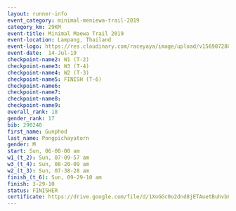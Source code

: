 ```yaml
---
layout: runner-info 
event_category: minimal-meniewa-trail-2019 
category_km: 29KM 
event-title: Minimal Maewa Trail 2019 
event-location: Lampang, Thailand 
event-logo: https://res.cloudinary.com/raceyaya/image/upload/v1569072805/logo/minimal-trail_ktnvsp.jpg 
event-date:  14-Jul-19 
checkpoint-name2: W1 (T-2) 
checkpoint-name3: W3 (T-4) 
checkpoint-name4: W2 (T-3) 
checkpoint-name5: FINISH (T-6) 
checkpoint-name6: 
checkpoint-name7: 
checkpoint-name8: 
checkpoint-name9: 
overall_rank: 18
gender_rank: 17
bib: 290240
first_name: Gunphod
last_name: Pongpichayatorn
gender: M
start: Sun, 06-00-00 am
w1_(t_2): Sun, 07-09-57 am
w3_(t_4): Sun, 08-20-09 am
w2_(t_3): Sun, 07-38-28 am
finish_(t_6): Sun, 09-29-10 am
finish: 3-29-10
status: FINISHER
certificate: https://drive.google.com/file/d/1XoGGc0o2dnd8jETAuetBuhvb8PzwNiRN/view?usp=sharing
---
```

